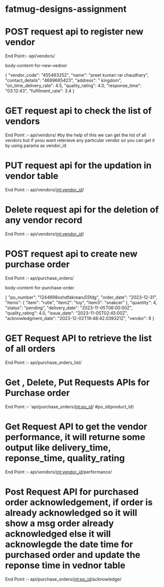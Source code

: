 # fatmug-designs-assignment

# POST request api to register new vendor
End Point:- api/vendors/

 body-content-for-new-vednor
 
{
"vendor_code": "455463252",
"name": "preet kumari rai chaudhary",
"contact_details": "4689665423",
"address": " kingdom",
"on_time_delivery_rate": 4.5,
"quality_rating": 4.0,
"response_time": "03:12:43",
"fulfilment_rate": 3.4
}
    
# GET request api to check the list of vendors
End Point :- api/vendors/      #by the help of this we can get the list of all vendors but if yoou want reterieve any particular vendor so you can get it by using params as vendor_id
    
    
# PUT request api for the updation in vendor table 
End Point :-     api/vendors/<int:vendor_id>/

# Delete request api for the deletion of any vendor record
End Point :-  api/vendors/<int:vendor_id>/



# POST request api to create new purchase order
End Point :- api/purchase_orders/

body-content-for-purchase-order

 {
"po_number": "1244698xshdfakrearu55fdg",
"order_date": "2023-12-31",
"items": {
"item": "rutle",
"item2": "toy",
"item3": "snakcer"
},
"quantity": 4,
"status": "pending",
"delivery_date": "2023-11-05T06:00:00Z",
"quality_rating": 4.0,
"issue_date": "2023-11-05T02:45:00Z",
"acknowledgment_date": "2023-12-02T19:48:42.039321Z",
"vendor": 8
    }

 # GET Request API to retrieve the list of all orders
 End Point :- api/purchase_orders_list/   

 # Get , Delete, Put Requests APIs for Purchase order 
  End Point :- 'api/purchase_orders/<int:po_id>/  #po_id(product_Id)
    

# Get Request API to get the vendor performance, it will returne some output like delivery_time, reponse_time, quality_rating
End Point :- api/vendors/<int:vendor_id>/performance/


# Post Request API for purchased order acknowledgement, if order is already acknowledged so it will show a msg order already acknowledged else it will acknowlegde the date time for  purchased order and update the reponse time in vednor table
End Point :- api/purchase_orders/<int:po_id>/acknowledge/
